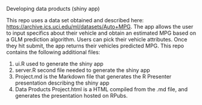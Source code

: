 Developing data products (shiny app)

This repo uses a data set obtained and described here: https://archive.ics.uci.edu/ml/datasets/Auto+MPG. 
The app allows the user to input specifics about their vehicle and obtain an estimated MPG based on a GLM prediction algorithm. 
Users can pick their vehicle attributes. Once they hit submit, the app returns their vehicles predicted MPG. 
This repo contains the following additional files:
1. ui.R used to generate the shiny app
2. server.R second file needed to generate the shiny app
3. Project.md is the Markdown file that generates the R Presenter presentation describing the shiny app
4. Data Products Project.html is a HTML compiled from the .md file, and generates the presentation hosted on RPubs.
